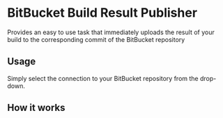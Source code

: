 # BitBucket Build Result Publisher

Provides an easy to use task that immediately uploads the result of your build to the corresponding commit of the BitBucket repository

## Usage

Simply select the connection to your BitBucket repository from the drop-down.

## How it works
